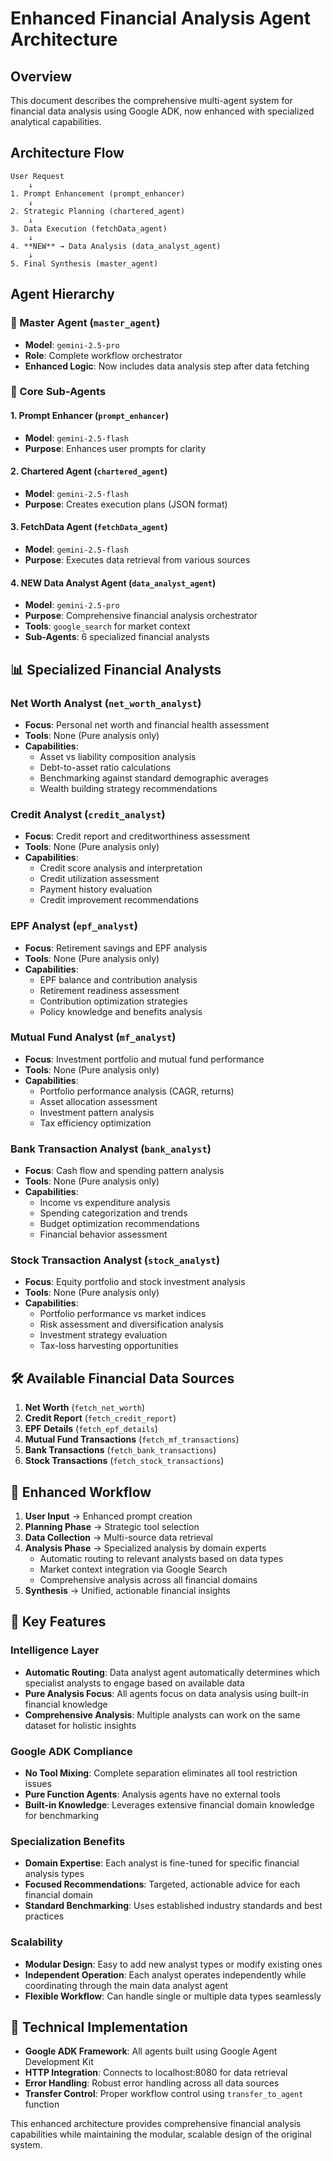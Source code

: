 # Enhanced Financial Analysis Agent Architecture

## Overview
This document describes the comprehensive multi-agent system for financial data analysis using Google ADK, now enhanced with specialized analytical capabilities.

## Architecture Flow

```
User Request 
    ↓
1. Prompt Enhancement (prompt_enhancer)
    ↓  
2. Strategic Planning (chartered_agent)
    ↓
3. Data Execution (fetchData_agent)
    ↓
4. **NEW** → Data Analysis (data_analyst_agent)
    ↓
5. Final Synthesis (master_agent)
```

## Agent Hierarchy

### 🎯 Master Agent (`master_agent`)
- **Model**: `gemini-2.5-pro`
- **Role**: Complete workflow orchestrator
- **Enhanced Logic**: Now includes data analysis step after data fetching

### 🔧 Core Sub-Agents

#### 1. Prompt Enhancer (`prompt_enhancer`)
- **Model**: `gemini-2.5-flash`
- **Purpose**: Enhances user prompts for clarity

#### 2. Chartered Agent (`chartered_agent`)
- **Model**: `gemini-2.5-flash`
- **Purpose**: Creates execution plans (JSON format)

#### 3. FetchData Agent (`fetchData_agent`)
- **Model**: `gemini-2.5-flash`
- **Purpose**: Executes data retrieval from various sources

#### 4. **NEW** Data Analyst Agent (`data_analyst_agent`)
- **Model**: `gemini-2.5-pro`
- **Purpose**: Comprehensive financial analysis orchestrator
- **Tools**: `google_search` for market context
- **Sub-Agents**: 6 specialized financial analysts

## 📊 Specialized Financial Analysts

### Net Worth Analyst (`net_worth_analyst`)
- **Focus**: Personal net worth and financial health assessment
- **Tools**: None (Pure analysis only)
- **Capabilities**:
  - Asset vs liability composition analysis
  - Debt-to-asset ratio calculations
  - Benchmarking against standard demographic averages
  - Wealth building strategy recommendations

### Credit Analyst (`credit_analyst`)
- **Focus**: Credit report and creditworthiness assessment
- **Tools**: None (Pure analysis only)
- **Capabilities**:
  - Credit score analysis and interpretation
  - Credit utilization assessment
  - Payment history evaluation
  - Credit improvement recommendations

### EPF Analyst (`epf_analyst`)
- **Focus**: Retirement savings and EPF analysis
- **Tools**: None (Pure analysis only)
- **Capabilities**:
  - EPF balance and contribution analysis
  - Retirement readiness assessment
  - Contribution optimization strategies
  - Policy knowledge and benefits analysis

### Mutual Fund Analyst (`mf_analyst`)
- **Focus**: Investment portfolio and mutual fund performance
- **Tools**: None (Pure analysis only)
- **Capabilities**:
  - Portfolio performance analysis (CAGR, returns)
  - Asset allocation assessment
  - Investment pattern analysis
  - Tax efficiency optimization

### Bank Transaction Analyst (`bank_analyst`)
- **Focus**: Cash flow and spending pattern analysis
- **Tools**: None (Pure analysis only)
- **Capabilities**:
  - Income vs expenditure analysis
  - Spending categorization and trends
  - Budget optimization recommendations
  - Financial behavior assessment

### Stock Transaction Analyst (`stock_analyst`)
- **Focus**: Equity portfolio and stock investment analysis
- **Tools**: None (Pure analysis only)
- **Capabilities**:
  - Portfolio performance vs market indices
  - Risk assessment and diversification analysis
  - Investment strategy evaluation
  - Tax-loss harvesting opportunities

## 🛠 Available Financial Data Sources

1. **Net Worth** (`fetch_net_worth`)
2. **Credit Report** (`fetch_credit_report`)
3. **EPF Details** (`fetch_epf_details`)
4. **Mutual Fund Transactions** (`fetch_mf_transactions`)
5. **Bank Transactions** (`fetch_bank_transactions`)
6. **Stock Transactions** (`fetch_stock_transactions`)

## 🔄 Enhanced Workflow

1. **User Input** → Enhanced prompt creation
2. **Planning Phase** → Strategic tool selection
3. **Data Collection** → Multi-source data retrieval
4. **Analysis Phase** → Specialized analysis by domain experts
   - Automatic routing to relevant analysts based on data types
   - Market context integration via Google Search
   - Comprehensive analysis across all financial domains
5. **Synthesis** → Unified, actionable financial insights

## 🎯 Key Features

### Intelligence Layer
- **Automatic Routing**: Data analyst agent automatically determines which specialist analysts to engage based on available data
- **Pure Analysis Focus**: All agents focus on data analysis using built-in financial knowledge
- **Comprehensive Analysis**: Multiple analysts can work on the same dataset for holistic insights

### Google ADK Compliance
- **No Tool Mixing**: Complete separation eliminates all tool restriction issues
- **Pure Function Agents**: Analysis agents have no external tools
- **Built-in Knowledge**: Leverages extensive financial domain knowledge for benchmarking

### Specialization Benefits
- **Domain Expertise**: Each analyst is fine-tuned for specific financial analysis types
- **Focused Recommendations**: Targeted, actionable advice for each financial domain
- **Standard Benchmarking**: Uses established industry standards and best practices

### Scalability
- **Modular Design**: Easy to add new analyst types or modify existing ones
- **Independent Operation**: Each analyst operates independently while coordinating through the main data analyst agent
- **Flexible Workflow**: Can handle single or multiple data types seamlessly

## 🔧 Technical Implementation

- **Google ADK Framework**: All agents built using Google Agent Development Kit
- **HTTP Integration**: Connects to localhost:8080 for data retrieval
- **Error Handling**: Robust error handling across all data sources
- **Transfer Control**: Proper workflow control using `transfer_to_agent` function

This enhanced architecture provides comprehensive financial analysis capabilities while maintaining the modular, scalable design of the original system.
